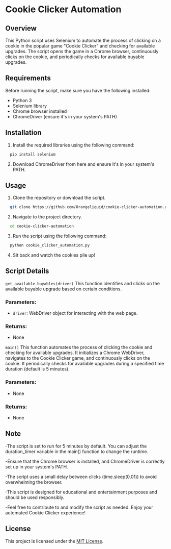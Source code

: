 # Cookie Clicker Automation

## Overview
This Python script uses Selenium to automate the process of clicking on a cookie in the popular game "Cookie Clicker" and checking for available upgrades. The script opens the game in a Chrome browser, continuously clicks on the cookie, and periodically checks for available buyable upgrades.

## Requirements
Before running the script, make sure you have the following installed:
- Python 3
- Selenium library
- Chrome browser installed
- ChromeDriver (ensure it's in your system's PATH)


## Installation
1. Install the required libraries using the following command:
  ```bash
    pip install selenium
  ```
2. Download ChromeDriver from here and ensure it's in your system's PATH.

## Usage
1. Clone the repository or download the script.
  ```bash
    git clone https://github.com/Orangeliquid/cookie-clicker-automation.git
  ```
2. Navigate to the project directory.
  ```bash
    cd cookie-clicker-automation
  ```
3. Run the script using the following command:
  ```bash
    python cookie_clicker_automation.py
  ```
4. Sit back and watch the cookies pile up!

## Script Details
`get_available_buyables(driver)`
This function identifies and clicks on the available buyable upgrade based on certain conditions.

### Parameters:
- `driver`: WebDriver object for interacting with the web page.

### Returns:
- None

`main()`
This function automates the process of clicking the cookie and checking for available upgrades. It initializes a Chrome WebDriver, navigates to the Cookie Clicker game, and continuously clicks on the cookie. It periodically checks for available upgrades during a specified time duration (default is 5 minutes).

### Parameters:
- None

### Returns:
- None

## Note
-The script is set to run for 5 minutes by default. You can adjust the duration_timer variable in the main() function to change the runtime.

-Ensure that the Chrome browser is installed, and ChromeDriver is correctly set up in your system's PATH.

-The script uses a small delay between clicks (time.sleep(0.01)) to avoid overwhelming the browser.

-This script is designed for educational and entertainment purposes and should be used responsibly.

-Feel free to contribute to and modify the script as needed. Enjoy your automated Cookie Clicker experience!

## License
This project is licensed under the [MIT License](LICENSE.txt).
